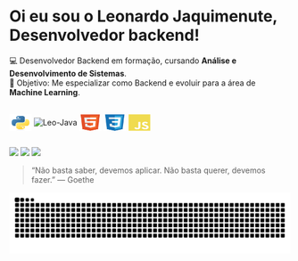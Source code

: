 # Oi eu sou o Leonardo Jaquimenute, Desenvolvedor backend!

💻 Desenvolvedor Backend em formação, cursando **Análise e Desenvolvimento de Sistemas**.  
🚀 Objetivo: Me especializar como Backend e evoluir para a área de **Machine Learning**.

<div style="display: inline_block"><br>
  <img align="center" alt="Leo-Python" height="30" width="40" src="https://raw.githubusercontent.com/devicons/devicon/master/icons/python/python-original.svg">
  <img align="center" alt="Leo-Java" height="30" width="40" src="https://cdn.jsdelivr.net/gh/devicons/devicon@latest/icons/java/java-original.svg" />
  <img align="center" alt="Leo-HTML" height="30" width="40" src="https://raw.githubusercontent.com/devicons/devicon/master/icons/html5/html5-original.svg">
  <img align="center" alt="Leo-CSS" height="30" width="40" src="https://raw.githubusercontent.com/devicons/devicon/master/icons/css3/css3-original.svg">
  <img align="center" alt="Leo-JS" height="30" width="40" src="https://raw.githubusercontent.com/devicons/devicon/master/icons/javascript/javascript-plain.svg">
</div>
  
  ##
 
<div> 
  <a href="https://instagram.com/jaquimenute" target="_blank"><img src="https://img.shields.io/badge/-Instagram-%23E4405F?style=for-the-badge&logo=instagram&logoColor=white" target="_blank"></a>
  <a href = "mailto:devjaquimenute@gmail.com"><img src="https://img.shields.io/badge/-Gmail-%23333?style=for-the-badge&logo=gmail&logoColor=white" target="_blank"></a>
  <a href="https://www.linkedin.com/in/leonardo-jaquimenute" target="_blank"><img src="https://img.shields.io/badge/-LinkedIn-%230077B5?style=for-the-badge&logo=linkedin&logoColor=white" target="_blank"></a> 
  
</div>


> “Não basta saber, devemos aplicar. Não basta querer, devemos fazer.” — Goethe

<picture>
  <source media="(prefers-color-scheme: dark)" srcset="https://raw.githubusercontent.com/LeonardoJaquimenute/LeonardoJaquimenute/output/github-contribution-grid-snake-dark.svg">
  <source media="(prefers-color-scheme: light)" srcset="https://raw.githubusercontent.com/LeonardoJaquimenute/LeonardoJaquimenute/output/github-contribution-grid-snake.svg">
  <img alt="github contribution grid snake animation" src="https://raw.githubusercontent.com/LeonardoJaquimenute/LeonardoJaquimenute/output/github-contribution-grid-snake.svg">
</picture>

